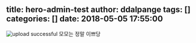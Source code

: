 title: hero-admin-test
author: ddalpange
tags: []
categories: []
date: 2018-05-05 17:55:00
---

![upload successful](/images/pasted-0.png)
모모는 정말 이쁘당